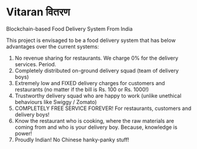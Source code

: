 # Vitaran वितरण

Blockchain-based Food Delivery System From India

This project is envisaged to be a food delivery system that has below advantages over the current systems:
1. No revenue sharing for restaurants. We charge 0% for the delivery services. Period.
2. Completely distributed on-ground delivery squad (team of delivery boys)
3. Extremely low and FIXED delivery charges for customers and restaurants (no matter if the bill is Rs. 100 or Rs. 1000!)
4. Trustworthy delivery squad who are happy to work (unlike unethical behaviours like Swiggy / Zomato)
5. COMPLETELY FREE SERVICE FOREVER! For restaurants, customers and delivery boys! 
6. Know the restaurant who is cooking, where the raw materials are coming from and who is your delivery boy. Because, knowledge is power!
7. Proudly Indian! No Chinese hanky-panky stuff!
